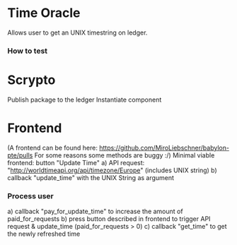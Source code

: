 # Time Oracle

Allows user to get an UNIX timestring on ledger.

### How to test

# Scrypto

Publish package to the ledger
Instantiate component

# Frontend

(A frontend can be found here: https://github.com/MiroLiebschner/babylon-pte/pulls For some reasons some methods are buggy :/)
Minimal viable frontend:
button "Update Time"
a) API request: "http://worldtimeapi.org/api/timezone/Europe" (includes UNIX string)
b) callback "update_time" with the UNIX String as argument

### Process user

a) callback "pay_for_update_time" to increase the amount of paid_for_requests
b) press button described in frontend to trigger API request & update_time (paid_for_requests > 0)
c) callback "get_time" to get the newly refreshed time
